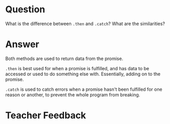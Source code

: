 # Question
What is the difference between `.then` and `.catch`? What are the similarities?

# Answer
Both methods are used to return data from the promise. 

`.then` is best used for when a promise is fulfilled, and has data to be accessed or used to do something else with. Essentially, adding on to the promise. 

`.catch` is used to catch errors when a promise hasn't been fulfilled for one reason or another, to prevent the whole program from breaking. 

# Teacher Feedback